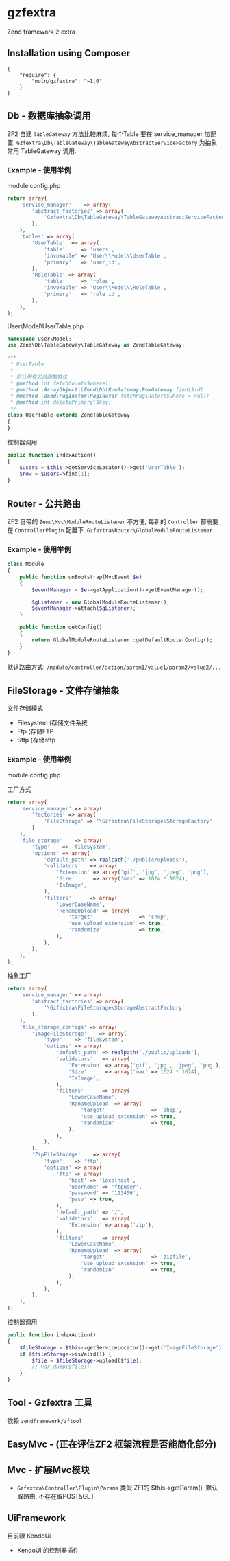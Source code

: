 gzfextra
========

Zend framework 2 extra
## Installation using Composer

```
{
    "require": {
        "moln/gzfextra": "~1.0"
    }
}
```

## Db - 数据库抽象调用

ZF2 自建 `TableGateway` 方法比较麻烦, 每个Table 要在 service_manager 加配置.
`Gzfextra\Db\TableGateway\TableGatewayAbstractServiceFactory` 为抽象常用 TableGateway 调用.

### Example - 使用举例

module.config.php
```php
return array(
    'service_manager'    => array(
        'abstract_factories' => array(
            'Gzfextra\Db\TableGateway\TableGatewayAbstractServiceFactory',
        ),
    ),
    'tables' => array(
        'UserTable'  => array(
            'table'     => 'users',
            'invokable' => 'User\\Model\\UserTable',
            'primary'   => 'user_id',
        ),
        'RoleTable' => array(
            'table'     => 'roles',
            'invokable' => 'User\\Model\\RoleTable',
            'primary'   => 'role_id',
        ),
    ),
);
```

User\Model\UserTable.php
```php
namespace User\Model;
use Zend\Db\TableGateway\TableGateway as ZendTableGateway;

/**
 * UserTable
 *
 * 默认带有公共函数特性
 * @method int fetchCount($where)
 * @method \ArrayObject|\Zend\Db\RowGateway\RowGateway find($id)
 * @method \Zend\Paginator\Paginator fetchPaginator($where = null)
 * @method int deletePrimary($key)
 */
class UserTable extends ZendTableGateway
{
}
```

控制器调用
```php
public function indexAction()
{
    $users = $this->getServiceLocator()->get('UserTable');
    $row = $users->find(1);
}
```

## Router - 公共路由

ZF2 自带的 `Zend\Mvc\ModuleRouteListener` 不方便, 每新的 `Controller` 都需要在 `ControllerPlugin` 配置下.
`Gzfextra\Router\GlobalModuleRouteListener`

### Example - 使用举例

```php
class Module
{
    public function onBootstrap(MvcEvent $e)
    {
        $eventManager = $e->getApplication()->getEventManager();

        $gListener = new GlobalModuleRouteListener();
        $eventManager->attach($gListener);
    }

    public function getConfig()
    {
        return GlobalModuleRouteListener::getDefaultRouterConfig();
    }
}
```

默认路由方式: `/module/controller/action/param1/value1/param2/value2/...`


## FileStorage - 文件存储抽象

文件存储模式
- Filesystem (存储文件系统
- Ftp (存储FTP
- Sftp (存储sftp


### Example - 使用举例

module.config.php

工厂方式
```php
return array(
    'service_manager' => array(
        'factories' => array(
            'FileStorage' => '\Gzfextra\FileStorage\StorageFactory'
        )
    ),
    'file_storage'    => array(
        'type'    => 'fileSystem',
        'options' => array(
            'default_path' => realpath('./public/uploads'),
            'validators'   => array(
                'Extension' => array('gif', 'jpg', 'jpeg', 'png'),
                'Size'      => array('max' => 1024 * 1024),
                'IsImage',
            ),
            'filters'      => array(
                'LowerCaseName',
                'RenameUpload' => array(
                    'target'               => 'shop',
                    'use_upload_extension' => true,
                    'randomize'            => true,
                ),
            ),
        ),
    ),
);
```

抽象工厂
```php
return array(
    'service_manager' => array(
        'abstract_factories' => array(
            '\Gzfextra\FileStorage\StorageAbstractFactory'
        ),
    ),
    'file_storage_configs' => array(
        'ImageFileStorage'    => array(
            'type'    => 'fileSystem',
            'options' => array(
                'default_path' => realpath('./public/uploads'),
                'validators'   => array(
                    'Extension' => array('gif', 'jpg', 'jpeg', 'png'),
                    'Size'      => array('max' => 1024 * 1024),
                    'IsImage',
                ),
                'filters'      => array(
                    'LowerCaseName',
                    'RenameUpload' => array(
                        'target'               => 'shop',
                        'use_upload_extension' => true,
                        'randomize'            => true,
                    ),
                ),
            ),
        ),
        'ZipFileStorage'    => array(
            'type'    => 'ftp',
            'options' => array(
                'ftp' => array(
                    'host' => 'localhost',
                    'username' => 'ftpuser',
                    'password' => '123456',
                    'pasv' => true,
                ),
                'default_path' => '/',
                'validators'   => array(
                    'Extension' => array('zip'),
                ),
                'filters'      => array(
                    'LowerCaseName',
                    'RenameUpload' => array(
                        'target'               => 'zipfile',
                        'use_upload_extension' => true,
                        'randomize'            => true,
                    ),
                ),
            ),
        ),
    ),
);
```

控制器调用
```php
public function indexAction()
{
    $fileStorage = $this->getServiceLocator()->get('ImageFileStorage');
    if ($fileStorage->isValid()) {
        $file = $fileStorage->upload($file);
        // var_dump($file);
    }
}
```


## Tool - Gzfextra 工具

依赖 `zendframework/zftool`

## EasyMvc - (正在评估ZF2 框架流程是否能简化部分)

## Mvc - 扩展Mvc模块

- `Gzfextra\Controller\Plugin\Params` 类似 ZF1的 $this->getParam(), 默认取路由, 不存在取POST&GET

## UiFramework

目前限 KendoUi
- KendoUi 的控制器插件

